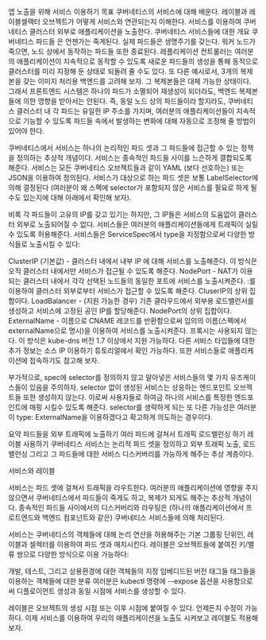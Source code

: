 앱 노출을 위해 서비스 이용하기
목표
쿠버네티스의 서비스에 대해 배운다.
레이블과 레이블셀랙터 오브젝트가 어떻게 서비스와 연관되는지 이해한다.
서비스를 이용하여 쿠버네티스 클러스터 외부로 애플리케이션을 노출한다.
쿠버네티스 서비스들에 대한 개요
쿠버네티스 파드들 은 언젠가는 죽게된다. 실제 파드들은 생명주기를 갖는다. 워커 노드가 죽으면, 노드 상에서 동작하는 파드들 또한 종료된다. 레플리케이션 컨트롤러는 여러분의 애플리케이션이 지속적으로 동작할 수 있도록 새로운 파드들의 생성을 통해 동적으로 클러스터를 미리 지정해 둔 상태로 되돌려 줄 수도 있다. 또 다른 예시로서, 3개의 복제본을 갖는 이미지 처리용 백엔드를 고려해 보자. 그 복제본들은 대체 가능한 상태이다. 그래서 프론트엔드 시스템은 하나의 파드가 소멸되어 재생성이 되더라도, 백엔드 복제본들에 의한 영향을 받아서는 안된다. 즉, 동일 노드 상의 파드들이라 할지라도, 쿠버네티스 클러스터 내 각 파드는 유일한 IP 주소를 가지며, 여러분의 애플리케이션들이 지속적으로 기능할 수 있도록 파드들 속에서 발생하는 변화에 대해 자동으로 조정해 줄 방법이 있어야 한다.

쿠버네티스에서 서비스는 하나의 논리적인 파드 셋과 그 파드들에 접근할 수 있는 정책을 정의하는 추상적 개념이다. 서비스는 종속적인 파드들 사이를 느슨하게 결합되도록 해준다. 서비스는 모든 쿠버네티스 오브젝트들과 같이 YAML (보다 선호하는) 또는 JSON을 이용하여 정의된다. 서비스가 대상으로 하는 파드 셋은 보통 LabelSelector에 의해 결정된다 (여러분이 왜 스펙에 selector가 포함되지 않은 서비스를 필요로 하게 될 수도 있는지에 대해 아래에서 확인해 보자).

비록 각 파드들이 고유의 IP를 갖고 있기는 하지만, 그 IP들은 서비스의 도움없이 클러스터 외부로 노출되어질 수 없다. 서비스들은 여러분의 애플리케이션들에게 트래픽이 실릴 수 있도록 허용해준다. 서비스들은 ServiceSpec에서 type을 지정함으로써 다양한 방식들로 노출시킬 수 있다:

ClusterIP (기본값) - 클러스터 내에서 내부 IP 에 대해 서비스를 노출해준다. 이 방식은 오직 클러스터 내에서만 서비스가 접근될 수 있도록 해준다.
NodePort - NAT가 이용되는 클러스터 내에서 각각 선택된 노드들의 동일한 포트에 서비스를 노출시켜준다. <NodeIP>:<NodePort>를 이용하여 클러스터 외부로부터 서비스가 접근할 수 있도록 해준다. CluserIP의 상위 집합이다.
LoadBalancer - (지원 가능한 경우) 기존 클라우드에서 외부용 로드밸런서를 생성하고 서비스에 고정된 공인 IP를 할당해준다. NodePort의 상위 집합이다.
ExternalName - 이름으로 CNAME 레코드를 반환함으로써 임의의 이름(스펙에서 externalName으로 명시)을 이용하여 서비스를 노출시켜준다. 프록시는 사용되지 않는다. 이 방식은 kube-dns 버전 1.7 이상에서 지원 가능하다.
다른 서비스 타입들에 대한 추가 정보는 소스 IP 이용하기 튜토리얼에서 확인 가능하다. 또한 서비스들로 애플리케이션에 접속하기도 참고해 보자.

부가적으로, spec에 selector를 정의하지 않고 말아넣은 서비스들의 몇 가지 유즈케이스들이 있음을 주의하자. selector 없이 생성된 서비스는 상응하는 엔드포인트 오브젝트들 또한 생성하지 않는다. 이로써 사용자들로 하여금 하나의 서비스를 특정한 엔드포인트에 매핑 시킬수 있도록 해준다. selector를 생략하게 되는 또 다른 가능성은 여러분이 type: ExternalName을 이용하겠다고 확고하게 의도하는 경우이다.

요약
파드들을 외부 트래픽에 노출하기
여러 파드에 걸쳐서 트래픽 로드밸런싱 하기
레이블 사용하기
쿠버네티스 서비스는 논리적 파드 셋을 정의하고 외부 트래픽 노출, 로드밸런싱 그리고 그 파드들에 대한 서비스 디스커버리를 가능하게 해주는 추상 계층이다.


서비스와 레이블


서비스는 파드 셋에 걸쳐서 트래픽을 라우트한다. 여러분의 애플리케이션에 영향을 주지 않으면서 쿠버네티스에서 파드들이 죽게도 하고, 복제가 되게도 해주는 추상적 개념이다. 종속적인 파드들 사이에서의 디스커버리와 라우팅은 (하나의 애플리케이션에서 프로트엔드와 백엔드 컴포넌트와 같은) 쿠버네티스 서비스들에 의해 처리된다.

서비스는 쿠버네티스의 객체들에 대해 논리 연산을 허용해주는 기본 그룹핑 단위인, 레이블과 셀렉터를 이용하여 파드 셋과 매치시킨다. 레이블은 오브젝트들에 붙여진 키/밸류 쌍으로 다양한 방식으로 이용 가능하다:

개발, 테스트, 그리고 상용환경에 대한 객체들의 지정
임베디드된 버전 태그들
태그들을 이용하는 객체들에 대한 분류
여러분은 kubectl 명령에
--expose 옵션을 사용함으로써 디플로이먼트 생성과 동일 시점에 서비스를 생성할 수 있다.





레이블은 오브젝트의 생성 시점 또는 이후 시점에 붙여질 수 있다. 언제든지 수정이 가능하다. 이제 서비스를 이용하여 우리의 애플리케이션을 노출도 시켜보고 레이블도 적용해 보자.